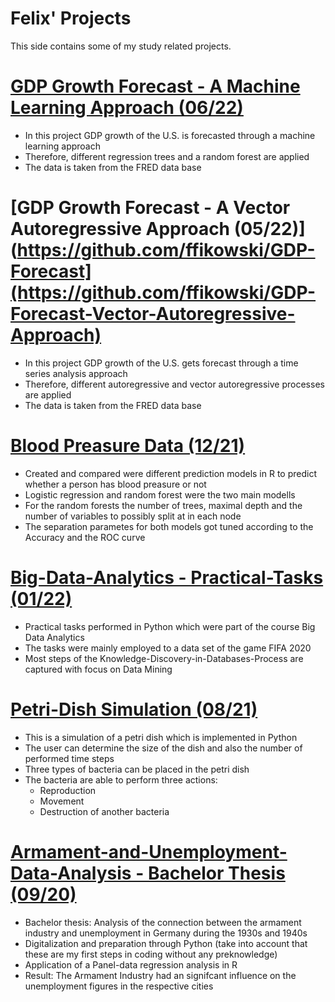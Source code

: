 # Felix' Projects
This side contains some of my study related projects.

# [GDP Growth Forecast - A Machine Learning Approach (06/22)](https://github.com/ffikowski/GDP-Forecast-Machine-Learning-Approach)
- In this project GDP growth of the U.S. is forecasted through a machine learning approach
- Therefore, different regression trees and a random forest are applied
- The data is taken from the FRED data base

# [GDP Growth Forecast - A Vector Autoregressive Approach (05/22)](https://github.com/ffikowski/GDP-Forecast](https://github.com/ffikowski/GDP-Forecast-Vector-Autoregressive-Approach)
- In this project GDP growth of the U.S. gets forecast through a time series analysis approach
- Therefore, different autoregressive and vector autoregressive processes are applied
- The data is taken from the FRED data base

# [Blood Preasure Data (12/21)](https://github.com/ffikowski/Blood-Preasure-Data)
- Created and compared were different prediction models in R to predict whether a person has blood preasure or not
- Logistic regression and random forest were the two main modells
- For the random forests the number of trees, maximal depth and the number of variables to possibly split at in each node
- The separation parametes for both models got tuned according to the Accuracy and the ROC curve

# [Big-Data-Analytics - Practical-Tasks (01/22)](https://github.com/ffikowski/Big-Data-Analytics-Practical-Tasks-)
- Practical tasks performed in Python which were part of the course Big Data Analytics
- The tasks were mainly employed to a data set of the game FIFA 2020
- Most steps of the Knowledge-Discovery-in-Databases-Process are captured with focus on Data Mining

# [Petri-Dish Simulation (08/21)](https://github.com/ffikowski/Petri-Dish)
- This is a simulation of a petri dish which is implemented in Python
- The user can determine the size of the dish and also the number of performed time steps
- Three types of bacteria can be placed in the petri dish
- The bacteria are able to perform three actions:
  - Reproduction
  - Movement
  - Destruction of another bacteria

# [Armament-and-Unemployment-Data-Analysis - Bachelor Thesis (09/20)](https://github.com/ffikowski/Armament-and-unemployment-data-analysis)
- Bachelor thesis: Analysis of the connection between the armament industry and unemployment in Germany during the 1930s and 1940s
- Digitalization and preparation through Python (take into account that these are my first steps in coding without any preknowledge)
- Application of a Panel-data regression analysis in R
- Result: The Armament Industry had an signifcant influence on the unemployment figures in the respective cities
